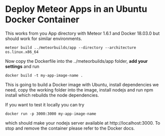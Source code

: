 # Deploy Meteor Apps in an Ubuntu Docker Container

This works from you App directory with Meteor 1.6.1 and Docker 18.03.0 but should work for similar environments.

`meteor build ../meteorbuilds/app --directory --architecture os.linux.x86_64`

Now copy the Dockerfile into the ../meteorbuilds/app folder, **add your settings** and run

`docker build -t my-app-image-name .`

This is going to build a Docker image with Ubuntu, install dependencies we need, copy the working folder into the image, install nodejs and run npm install which rebuilds the node dependencies.

If you want to test it locally you can try

`docker run -p 3000:3000 my-app-image-name`

which should make your nodejs server available at http://localhost:3000. To stop and remove the container please refer to the Docker docs.
